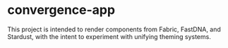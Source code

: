 # convergence-app

This project is intended to render components from Fabric, FastDNA, and Stardust, with the intent to experiment with unifying theming systems.
